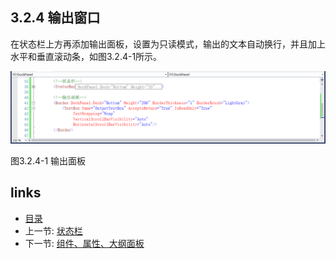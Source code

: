 ## 3.2.4 输出窗口

在状态栏上方再添加输出面板，设置为只读模式，输出的文本自动换行，并且加上水平和垂直滚动条，如图3.2.4-1所示。

![](images/3.2.4-1.png)

图3.2.4-1 输出面板

## links
   * [目录](<preface.md>)
   * 上一节: [状态栏](<03.2.3.md>)
   * 下一节: [组件、属性、大纲面板](<03.2.5.md>)